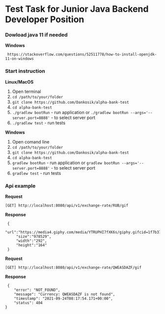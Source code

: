 # Test Task for Junior Java Backend Developer Position

### Dowload java 11 if needed

**Windows**


     https://stackoverflow.com/questions/52511778/how-to-install-openjdk-11-on-windows

### Start instruction

**Linux/MacOS**

1) Open terminal
2) ```cd /path/to/your/folder```
3) ```git clone https://github.com/Dankosik/alpha-bank-test```
4) ```cd alpha-bank-test```
5) ```./gradlew bootRun``` - run application or ```./gradlew bootRun --args='--server.port=8888'``` - to select server port
6) ```./gradlew test``` - run tests




**Windows**
1) Open comand line
2) ```cd /path/to/your/folder```
3) ```git clone https://github.com/Dankosik/alpha-bank-test```
4) ```cd alpha-bank-test```
5) ```gradlew bootRun``` - run application or ```gradlew bootRun --args='--server.port=8888'``` - to select server port
6) ```gradlew test``` - run tests


### Api example

**Request**
 
```[GET] http://localhost:8080/api/v1/exchange-rate/RUB/gif```
    
**Response**
```  
 {
     "url":"https://media4.giphy.com/media/YTRUPHI7fXK6s/giphy.gifcid=1f7b3757yg4dujtj1weh7v0v3m5bittbha29gwlcdrlqvb9q&rid=giphy.gif&ct=g",
     "size":"978529",
     "width":"292",
     "height":"164"
 }
 ```
 
 **Request**
 
```[GET] http://localhost:8080/api/v1/exchange-rate/QWEASDAZF/gif```
    
**Response**
```  
 {
    "error": "NOT_FOUND",
    "message": "Currency: QWEASDAZF is not found",
    "timestamp": "2021-09-24T08:17:54.171+00:00",
    "status": 404
}
 ```
